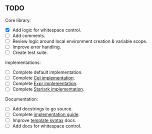 ## TODO
Core library:
- [x] Add logic for whitespace control.
- [ ] Add comments.
- [ ] Review logic around local environment creation & variable scope.
- [ ] Improve error handling.
- [ ] Create test suite.

Implementations:
- [ ] Complete default implementation.
- [ ] Complete [Cel implementation](./engines/cel).
- [ ] Complete [Expr implementation](./engines/expr).
- [ ] Complete [Starlark implementation](./engines/starlark).

Documentation:
- [ ] Add docstrings to go source.
- [ ] Complete [implementation guide](./docs/implementation-guid.md).
- [ ] Improve [template syntax](./docs/template-syntax.md) docs.
- [ ] Add docs for whitespace control.